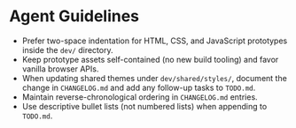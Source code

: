 # Agent Guidelines

- Prefer two-space indentation for HTML, CSS, and JavaScript prototypes inside the `dev/` directory.
- Keep prototype assets self-contained (no new build tooling) and favor vanilla browser APIs.
- When updating shared themes under `dev/shared/styles/`, document the change in `CHANGELOG.md` and add any follow-up tasks to `TODO.md`.
- Maintain reverse-chronological ordering in `CHANGELOG.md` entries.
- Use descriptive bullet lists (not numbered lists) when appending to `TODO.md`.

